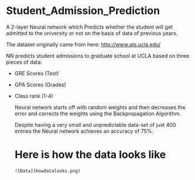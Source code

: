 # Student_Admission_Prediction
A 2-layer Neural network which Predicts whether the student will get admitted to the university or not on the basis of data of previous years.
  
  The dataset originally came from here: http://www.ats.ucla.edu/
  
  NN predicts student admissions to graduate school at UCLA based on three pieces of data:
- GRE Scores (Test)
- GPA Scores (Grades)
- Class rank (1-4)
  
  Neural network starts off with random weights and then decreases the error and corrects the weights using the Backpropagation Algorithm.
  
  Despite having a very small and unpredictable data-set of just 400 entries the Neural network achieves an accuracy of 75%.
  
  
  # Here is how the data looks like
  
      ![Data](howdatalooks.png)
      
      
